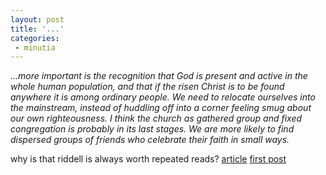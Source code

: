 ```yaml
---
layout: post
title: '...'
categories:
 - minutia
---
```


<i>...more important is the recognition that God is present and active in the whole human population, and that if the risen Christ is to be found anywhere it is among ordinary people. We need to relocate ourselves into the mainstream, instead of huddling off into a corner feeling smug about our own righteousness. I think the church as gathered group and fixed congregation is probably in its last stages. We are more likely to find dispersed groups of friends who celebrate their faith in small ways.</i>

why is that riddell is always worth repeated reads? <a href="http://www.osbd.org/article/13/">article</a> <a href="http://dealingwith.blogspot.com/archives/2002_04_01_dealingwith_archive.html#75964760">first post</a>

